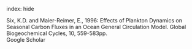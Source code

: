 index: hide

<div class="Citation">

  <div class="Citation-body">
    <div class="Citation-text">Six, K.D. and Maier-Reimer, E., 1996: Effects of Plankton Dynamics on Seasonal Carbon Fluxes in an Ocean General Circulation Model. <span class="Article-journal">Global Biogeochemical Cycles, </span><span class="Article-volume">10, </span>559-583pp.</div>
    <div class="Citation-links">
      <div class="CitationLink" data-href="https://scholar.google.com/scholar?q=Effects+of+Plankton+Dynamics+on+Seasonal+Carbon+Fluxes+in+an+Ocean+General+Circulation+Model">
        <div class="CitationLink-icon CitationLink-Scholar"></div>
        <div class="CitationLink-text">Google Scholar</div>
      </div>
    </div>
  </div>
</div>


<div class="Citation-copy">

</div>